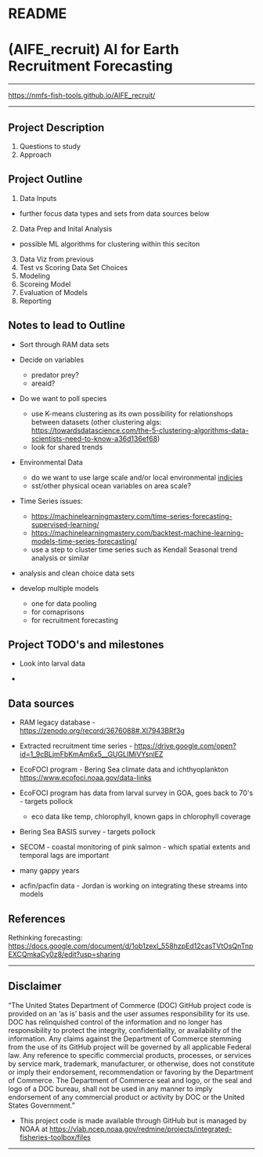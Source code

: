 # README

# (AIFE_recruit) AI for Earth Recruitment Forecasting

**************

https://nmfs-fish-tools.github.io/AIFE_recruit/

**************

## Project Description
1. Questions to study
2.  Approach

## Project Outline

1.  Data Inputs
- further focus data types and sets from data sources below
2.  Data Prep and Inital Analysis
- possible ML algorithms for clustering within this seciton
3. Data Viz from previous
4.  Test vs Scoring Data Set Choices
5.  Modeling
6.  Scoreing Model
7. Evaluation of Models
8. Reporting



## Notes to lead to Outline
- Sort through RAM data sets
- Decide on variables
    - predator prey?
    - areaid?
- Do we want to poll species
  -  use K-means clustering as its own possibility for relationshops between datasets
  (other clustering algs: https://towardsdatascience.com/the-5-clustering-algorithms-data-scientists-need-to-know-a36d136ef68)
  - look for shared trends
- Environmental Data
  - do we want to use large scale and/or local environmental [indicies](https://psl.noaa.gov/data/climateindices/list/)
  - sst/other physical ocean variables on area scale?
- Time Series issues:
  - https://machinelearningmastery.com/time-series-forecasting-supervised-learning/
  - https://machinelearningmastery.com/backtest-machine-learning-models-time-series-forecasting/
  - use a step to cluster time series such as Kendall Seasonal trend analysis or similar

- analysis and clean choice data sets
- develop multiple models
    - one for data pooling
    - for comaprisons
    - for recruitment forecasting



## Project TODO's and milestones

- Look into larval data

-

## Data sources

- RAM legacy database - https://zenodo.org/record/3676088#.Xl7943BRf3g

- Extracted recruitment time series - https://drive.google.com/open?id=1_9cBLjmFbKmAm6x5__GUGLIMiVYsnlEZ

- EcoFOCI program - Bering Sea climate data and ichthyoplankton https://www.ecofoci.noaa.gov/data-links

- EcoFOCI program has data from larval survey in GOA, goes back to 70's - targets pollock
    - eco data like temp, chlorophyll, known gaps in chlorophyll coverage
    
- Bering Sea BASIS survey - targets pollock

- SECOM - coastal monitoring of pink salmon - which spatial extents and temporal lags are important

- many gappy years 

- acfin/pacfin data - Jordan is working on integrating these streams into models

## References

Rethinking forecasting: https://docs.google.com/document/d/1ob1zexI_558hzpEd12casTVtOsQnTnpEXCQmkaCy0z8/edit?usp=sharing



**************



## Disclaimer

“The United States Department of Commerce (DOC) GitHub project code is provided on an ‘as is’ basis and the user assumes responsibility for its use. DOC has relinquished control of the information and no longer has responsibility to protect the integrity, confidentiality, or availability of the information. Any claims against the Department of Commerce stemming from the use of its GitHub project will be governed by all applicable Federal law. Any reference to specific commercial products, processes, or services by service mark, trademark, manufacturer, or otherwise, does not constitute or imply their endorsement, recommendation or favoring by the Department of Commerce. The Department of Commerce seal and logo, or the seal and logo of a DOC bureau, shall not be used in any manner to imply endorsement of any commercial product or activity by DOC or the United States Government.”

- This project code is made available through GitHub but is managed by NOAA at
 https://vlab.ncep.noaa.gov/redmine/projects/integrated-fisheries-toolbox/files

***** *******

